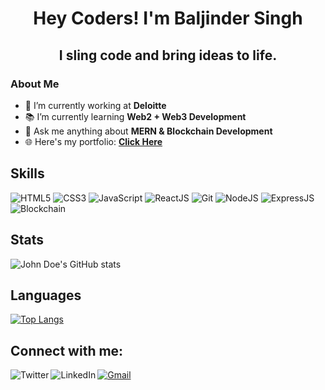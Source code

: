 <!DOCTYPE html>
<html lang="en">
<head>
    <meta charset="UTF-8">
    <meta name="viewport" content="width=device-width, initial-scale=1.0">
</head>

<body>
    <h1 class="Heading"><center>Hey Coders! I'm Baljinder Singh</center></h1>
    <h2 class="Bio"><center>I sling code and bring ideas to life.</center></h2>
    <h3 class="descriptionHeading"><strong>About Me</strong></h3>
    <div class="description">
        <ul>
  <li>💼 I’m currently working at <strong>Deloitte</strong></li>
  <li>📚 I’m currently learning <strong>Web2 + Web3 Development</strong></li>
  <li>💬 Ask me anything about <strong>MERN & Blockchain Development</strong></li>
  <li>🌐 Here's my portfolio: <strong><a href="https://baljider-singh-portfolio.vercel.app">Click Here</a></strong></li>
</ul>
    </div>
    <h2>Skills</h2>
    <p>
        <img src="https://img.shields.io/badge/HTML5-ED9526?style=for-the-badge&logo=html5&logoColor=white" alt="HTML5" />
        <img src="https://img.shields.io/badge/CSS3-1672EC?style=for-the-badge&logo=css3&logoColor=white" alt="CSS3" />
        <img src="https://img.shields.io/badge/JavaScript-F0D042?style=for-the-badge&logo=javascript&logoColor=black" alt="JavaScript" />
        <img src="https://img.shields.io/badge/React-20232A?style=for-the-badge&logo=react&logoColor=61DAFB" alt="ReactJS" />
        <img src="https://img.shields.io/badge/Git-DA100B?style=for-the-badge&logo=git&logoColor=white" alt="Git" />
        <img src="https://img.shields.io/badge/Node.js-43853D?style=for-the-badge&logo=node.js&logoColor=white" alt="NodeJS" />
        <img src="https://img.shields.io/badge/Express.js-404D59?style=for-the-badge&logo=express&logoColor=white" alt="ExpressJS" />
        <img src="https://img.shields.io/badge/Blockchain-3C3C3D?style=for-the-badge&logo=ethereum&logoColor=white" alt="Blockchain" />
    </p>
    
<h2>Stats</h2>    

![John Doe's GitHub stats](https://github-readme-stats.vercel.app/api?username=baljindersingh0807&show_icons=true&theme=radical)

<h2>Languages</h2>

[![Top Langs](https://github-readme-stats.vercel.app/api/top-langs/?username=baljindersingh0807&layout=compact&theme=github_dark)](https://github.com/ivinayakg/github-readme-stats)

 <h2>Connect with me:</h2>
 <p>
 <a href="mailto:vinayak20029@gmail.com"><img src="https://img.shields.io/badge/Gmail-DA100B?style=for-the-badge&logo=gmail&logoColor=white" alt="Gmail"/></a> 
 <a href="https://twitter.com/ivinayakg"><img src="https://img.shields.io/badge/Twitter-1672EC?style=for-the-badge&logo=twitter&logoColor=white" alt="Twitter"  align="left"/></a>
<a href="https://linkedin.com/in/ivinayakg"><img src="https://img.shields.io/badge/LinkedIn-223189?style=for-the-badge&logo=linkedin&logoColor=white" alt="LinkedIn" align="left"/></a>
</p>
</body>
</html>
